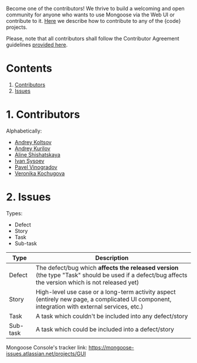 Become one of the contributors! We thrive to build a welcoming and open community for anyone who wants to use Mongoose via the Web UI
or contribute to it.
[Here](https://github.com/thecodeteam/codedellemc.github.io/wiki/How-to-contribute-to-%7Bcode%7D-and-add-your-project)
we describe how to contribute to any of the {code} projects.

Please, note that all contributors shall follow the Contributor Agreement guidelines
[provided here](https://github.com/thecodeteam/codedellemc.github.io/wiki/Contributor-Agreement).

# Contents

1. [Contributors](#1-contributors)<br/>
2. [Issues](#2-issues)<br/>

# 1. Contributors

Alphabetically:

* [Andrey Koltsov](https://github.com/AndreyKoltsov1997)
* [Andrey Kurilov](https://github.com/akurilov)
* [Aline Shishatskaya](https://github.com/mandarinSh)
* [Ivan Sysoev](https://github.com/ivan-abc)
* [Pavel Vinogradov](https://github.com/paulgrape)
* [Veronika Kochugova](https://github.com/veronikaKochugova)

# 2. Issues

Types:
* Defect
* Story
* Task
* Sub-task

| Type     | Description |
|----------|-------------|
| Defect   | The defect/bug which **affects the released version** (the type "Task" should be used if a defect/bug affects the version which is not released yet) |
| Story    | High-level use case or a long-term activity aspect (entirely new page, a complicated UI component, integration with external services, etc.) |
| Task     | A task which couldn't be included into any defect/story |
| Sub-task | A task which could be included into a defect/story |

Mongoose Console's tracker link: https://mongoose-issues.atlassian.net/projects/GUI